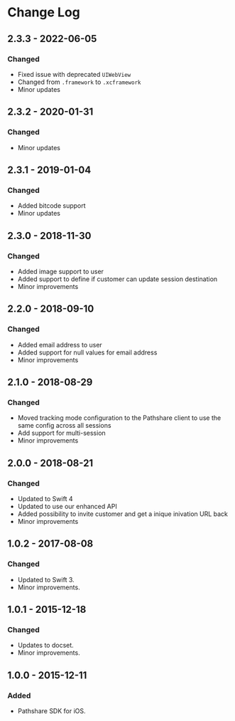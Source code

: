 # Change Log

## 2.3.3 - 2022-06-05
### Changed
- Fixed issue with deprecated `UIWebView`
- Changed from `.framework` to `.xcframework`
- Minor updates

## 2.3.2 - 2020-01-31
### Changed
- Minor updates

## 2.3.1 - 2019-01-04
### Changed
- Added bitcode support
- Minor updates

## 2.3.0 - 2018-11-30
### Changed
- Added image support to user
- Added support to define if customer can update session destination
- Minor improvements

## 2.2.0 - 2018-09-10
### Changed
- Added email address to user
- Added support for null values for email address
- Minor improvements

## 2.1.0 - 2018-08-29
### Changed
  - Moved tracking mode configuration to the Pathshare client to use the same config across all sessions
  - Add support for multi-session
  - Minor improvements

## 2.0.0 - 2018-08-21
### Changed
  - Updated to Swift 4
  - Updated to use our enhanced API
  - Added possibility to invite customer and get a inique inivation URL back
  - Minor improvements

## 1.0.2 - 2017-08-08
### Changed
- Updated to Swift 3.
- Minor improvements.

## 1.0.1 - 2015-12-18
### Changed
- Updates to docset.
- Minor improvements.

## 1.0.0 - 2015-12-11
### Added
- Pathshare SDK for iOS.
